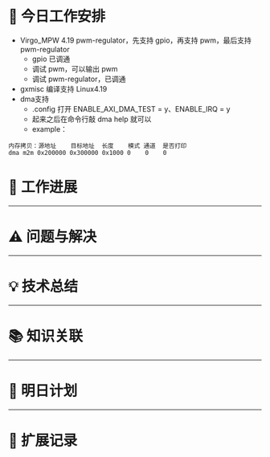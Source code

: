 



# **🔧 今日工作安排**
- Virgo_MPW 4.19 pwm-regulator，先支持 gpio，再支持 pwm，最后支持 pwm-regulator
	- gpio 已调通
	- 调试 pwm，可以输出 pwm
	- 调试 pwm-regulator，已调通
- gxmisc 编译支持 Linux4.19
- dma支持
	- .config 打开 ENABLE_AXI_DMA_TEST = y、ENABLE_IRQ = y
	- 起来之后在命令行敲 dma help 就可以
	- example：
```
内存拷贝：源地址    目标地址  长度    模式 通道  是否打印
dma m2m 0x200000 0x300000 0x1000 0    0    0
```


# **📌 工作进展**



---

# **⚠️ 问题与解决**


---

# **💡 技术总结**


---

# **📚 知识关联**


---
# **📌 明日计划**


---

# **💬 扩展记录**



